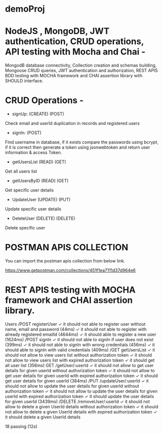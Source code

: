 # demoProj

# NodeJS , MongoDB, JWT authentication, CRUD operations, API testing with Mocha and Chai -

MongodB database connectivity,
Collection creation and schemas building,
Mongoose CRUD queries,
JWT authentication and authorization,
REST APIS BDD testing with MOCHA framework and CHAI assertion library with SHOULD interface. 

# CRUD Operations -

- signUp: (CREATE) (POST)

Check email and userId duplication in records
and registered users
   
- signIn: (POST)

Find username in database, if it exists
compare the passwords using bcrypt, if it is correct
then generate a token using jsonwebtoken
and return user information & access Token.

- getUsersList (READ) (GET)

Get all users list

- getUsersByID (READ) (GET)

Get specific user details

- UpdateUser (UPDATE) (PUT)

Update specific user details

- DeleteUser (DELETE) (DELETE)

Delete specific user

# POSTMAN APIS COLLECTION

You can import the postman apis collection from below link.

https://www.getpostman.com/collections/451f1ea7111d37d964e6

# REST APIS testing with MOCHA framework and CHAI assertion library. 

Users
    /POST registerUser
      ✓ it should not able to register user without name, email and password (44ms)
      ✓ it should not able to register with already registered emailId (4644ms)
      ✓ it should able to register a new user (1624ms)
    /POST signIn
      ✓ it should not able to signIn if user does not exist (399ms)
      ✓ it should not able to signIn with wrong credentials (456ms)
      ✓ it should able to signIn with valid credentials (409ms)
    /GET getUsersList
      ✓ it should not allow to view users list without authorization token
      ✓ it should not allow to view users list with expired authorization token
      ✓ it should get all user list (356ms)
    GET /getUser/:userId
      ✓ it should not allow to get user details for given userId without authorization token
      ✓ it should not allow to get user details for given userId with expired authorization token
      ✓ it should get user details for given userId (384ms)
    /PUT /updateUser/:userId
      ✓ it should not allow to update the user details for given userId without authorization token
      ✓ it should not allow to update the user details for given userId with expired authorization token
      ✓ it should update the user details for given userId (3439ms)
    /DELETE /removeUser/:userId
      ✓ it should not allow to delete a given UserId details without authorization token
      ✓ it should not allow to delete a given UserId details with expired authorization token
      ✓ it should delete a given UserId details
      
 18 passing (12s)



